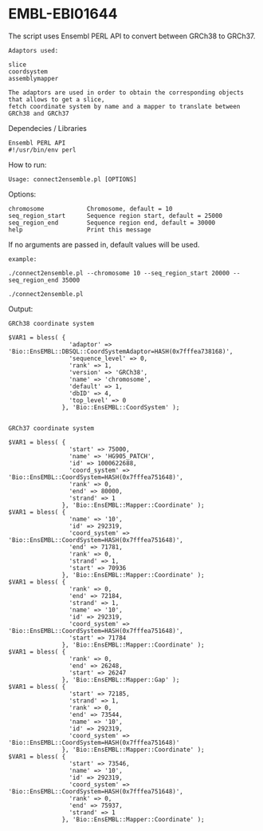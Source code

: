 # EMBL-EBI01644

The script uses Ensembl PERL API to convert between GRCh38 to GRCh37.

    Adaptors used:
    
    slice
    coordsystem
    assemblymapper
  
    The adaptors are used in order to obtain the corresponding objects that allows to get a slice, 
    fetch coordinate system by name and a mapper to translate between GRCh38 and GRCh37

Dependecies / Libraries
    
    Ensembl PERL API
    #!/usr/bin/env perl

How to run:

    Usage: connect2ensemble.pl [OPTIONS]

Options:
  
    chromosome            Chromosome, default = 10
    seq_region_start      Sequence region start, default = 25000
    seq_region_end        Sequence region end, default = 30000
    help                  Print this message

If no arguments are passed in, default values will be used.

    example:
    
    ./connect2ensemble.pl --chromosome 10 --seq_region_start 20000 --seq_region_end 35000
    
    ./connect2ensemble.pl

Output:
    
    GRCh38 coordinate system

    $VAR1 = bless( {
                     'adaptor' => 'Bio::EnsEMBL::DBSQL::CoordSystemAdaptor=HASH(0x7fffea738168)',
                     'sequence_level' => 0,
                     'rank' => 1,
                     'version' => 'GRCh38',
                     'name' => 'chromosome',
                     'default' => 1,
                     'dbID' => 4,
                     'top_level' => 0
                   }, 'Bio::EnsEMBL::CoordSystem' );


    GRCh37 coordinate system

    $VAR1 = bless( {
                     'start' => 75000,
                     'name' => 'HG905_PATCH',
                     'id' => 1000622688,
                     'coord_system' => 'Bio::EnsEMBL::CoordSystem=HASH(0x7fffea751648)',
                     'rank' => 0,
                     'end' => 80000,
                     'strand' => 1
                   }, 'Bio::EnsEMBL::Mapper::Coordinate' );
    $VAR1 = bless( {
                     'name' => '10',
                     'id' => 292319,
                     'coord_system' => 'Bio::EnsEMBL::CoordSystem=HASH(0x7fffea751648)',
                     'end' => 71781,
                     'rank' => 0,
                     'strand' => 1,
                     'start' => 70936
                   }, 'Bio::EnsEMBL::Mapper::Coordinate' );
    $VAR1 = bless( {
                     'rank' => 0,
                     'end' => 72184,
                     'strand' => 1,
                     'name' => '10',
                     'id' => 292319,
                     'coord_system' => 'Bio::EnsEMBL::CoordSystem=HASH(0x7fffea751648)',
                     'start' => 71784
                   }, 'Bio::EnsEMBL::Mapper::Coordinate' );
    $VAR1 = bless( {
                     'rank' => 0,
                     'end' => 26248,
                     'start' => 26247
                   }, 'Bio::EnsEMBL::Mapper::Gap' );
    $VAR1 = bless( {
                     'start' => 72185,
                     'strand' => 1,
                     'rank' => 0,
                     'end' => 73544,
                     'name' => '10',
                     'id' => 292319,
                     'coord_system' => 'Bio::EnsEMBL::CoordSystem=HASH(0x7fffea751648)'
                   }, 'Bio::EnsEMBL::Mapper::Coordinate' );
    $VAR1 = bless( {
                     'start' => 73546,
                     'name' => '10',
                     'id' => 292319,
                     'coord_system' => 'Bio::EnsEMBL::CoordSystem=HASH(0x7fffea751648)',
                     'rank' => 0,
                     'end' => 75937,
                     'strand' => 1
                   }, 'Bio::EnsEMBL::Mapper::Coordinate' );
